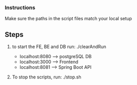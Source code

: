 ### Instructions

Make sure the paths in the script files match your local setup

## Steps
1. to start the FE, BE and DB run: ./clearAndRun
   - localhost:8080 --> postgreSQL DB
   - localhost:3000 --> Frontend
   - localhost:8081 --> Spring Boot API

2. To stop the scripts, run: ./stop.sh
